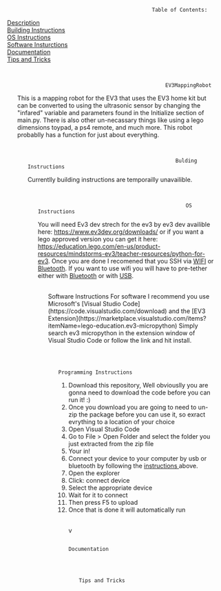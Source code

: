 <ul id="top">

                                                   
                                                   Table of Contents:
<a href="#Description"> Description </a> <br>
<a href="#Building-instructions"> Building Instructions </a> <br>
<a href="#os-instructions"> OS Instructions </a> <br>
<a href="#Software-insturctions"> Software Insturctions </a> <br>
<a href="#Documentation"> Documentation </a> <br>
<a href="#Tips-and-tricks"> Tips and Tricks </a> 

<ul id="Description"> <br>
    
                                                    EV3MappingRobot


  This is a mapping robot for the EV3 that uses the EV3 home kit but can be converted to using the ultrasonic sensor by changing the "infared" variable and parameters found in the Initialize section of main.py. There is also other un-necassary things like using a lego dimensions toypad, a ps4 remote, and much more. This robot probablly has a function for just about everything.
  <ul id="Building-instructions"> <br>
  
                                                    Bulding Instructions
Currentlly building instructions are temporailly unavailible.
<ul id="os-instructions"> <br>
  
  
                                                    OS Instructions
    
You will need Ev3 dev strech for the ev3 by ev3 dev availible here: https://www.ev3dev.org/downloads/ or if you want a lego approved version you can get it here: https://education.lego.com/en-us/product-resources/mindstorms-ev3/teacher-resources/python-for-ev3. Once you are done I recomened that you SSH via [WIFI](https://www.ev3dev.org/docs/tutorials/setting-up-wifi-using-the-command-line/) or [Bluetooth](https://www.ev3dev.org/docs/tutorials/connecting-to-the-internet-via-bluetooth/). If you want to use wifi you will have to pre-tether either with [Bluetooth](https://www.ev3dev.org/docs/tutorials/connecting-to-the-internet-via-bluetooth/) or with [USB](https://www.ev3dev.org/docs/tutorials/connecting-to-the-internet-via-usb/).
<ul id="Software-insturctions"> <br>
                                                     Software Instructions 
For software I recommend you use Microsoft's [Visual Studio Code](https://code.visualstudio.com/download) and the [EV3 Extension](https://marketplace.visualstudio.com/items?itemName=lego-education.ev3-micropython) Simply search ev3 micropython in the extension window of Visual Studio Code or follow the link and hit install.
  <ul id="Programming-instructions"> <br>
                                                      
                                                     Programming Instructions 
                                                      
1. Download this repository, Well obviouslly you are gonna need to download the code before you can run it! :)
2. Once you download you are going to need to un-zip the package before you can use it, so exract evrything to a location of your choice
3. Open Visual Studio Code
4. Go to File > Open Folder and select the folder you just extracted from the zip file
5. Your in!
6. Connect your device to your computer by usb or bluetooth by following the 
<a href="#os-instructions"> instructions </a> above.
8. Open the explorer
9. Click: connect device
10. Select the appropriate device
11. Wait for it to connect
12. Then press F5 to upload
13. Once that is done it will automatically run
  <ul id="Documentation"> <br>v

                                                     Documentation 
   
 <ul id="Tips-and-tricks"> <br>             
    
                                                     Tips and Tricks 
